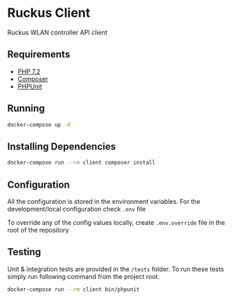 Ruckus Client
===============
Ruckus WLAN controller API client

Requirements
------------
* [PHP 7.2](http://php.net)
* [Composer](https://getcomposer.org) 
* [PHPUnit](https://phpunit.de/getting-started.html)

Running
-----------
```bash
docker-compose up -d
```

Installing Dependencies
-----------
```bash
docker-compose run --rm client composer install
```

Configuration
-----------
All the configuration is stored in the environment variables. For the development/local configuration check `.env` file  

To override any of the config values locally, create `.env.override`  file in the root of the repository

Testing
-------
Unit & integration tests are provided in the `/tests` folder. To run these tests simply run following command from the project root.

```bash
docker-compose run --rm client bin/phpunit
```
